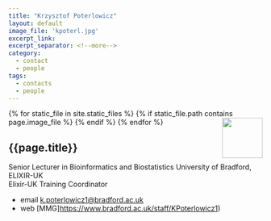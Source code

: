 ```yaml
---
title: "Krzysztof Poterlowicz"
layout: default
image_file: 'kpoterl.jpg'
excerpt_link:
excerpt_separator: <!--more-->
category:
  - contact
  - people
tags:
  - contacts
  - people
---
```


{% for static_file in site.static_files %}
  {% if static_file.path contains page.image_file %}
<img style="float: right; width: 80px; clear: none;" src="{{ static_file.path | relative_url}}" />
  {% endif %}
{% endfor %}

## {{page.title}}

 
Senior Lecturer in Bioinformatics and Biostatistics
University of Bradford, ELIXIR-UK  
Elixir-UK Training Coordinator

<!--more-->

* email [k.poterlowicz1@bradford.ac.uk](mailto:k.poterlowicz1@bradford.ac.uk)  
* web [MMG]https://www.bradford.ac.uk/staff/KPoterlowicz1)  

